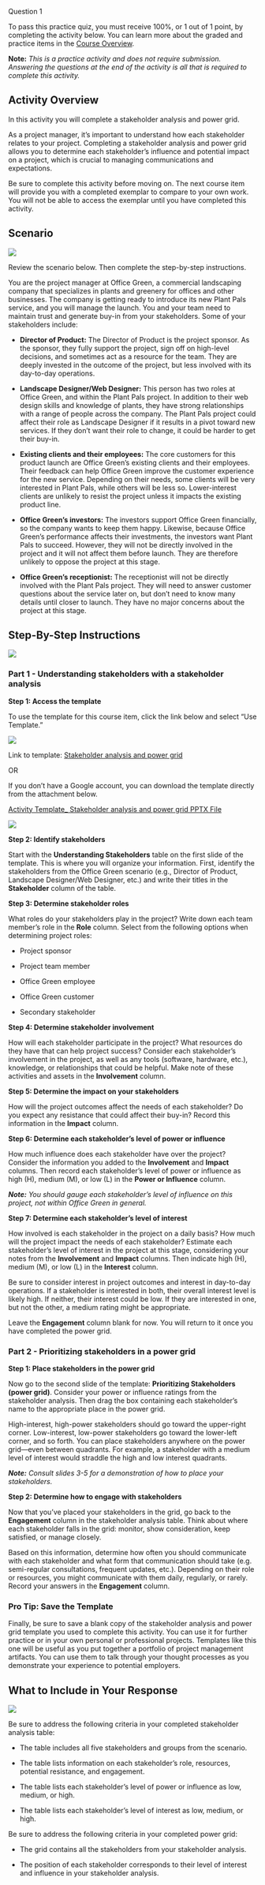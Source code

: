   
Question 1

To pass this practice quiz, you must receive 100%, or 1 out of 1 point, by completing the activity below. You can learn more about the graded and practice items in the [Course Overview](https://www.coursera.org/learn/project-initiation-google/item/CQ4he).

**Note:** _This is a practice activity and does not require submission. Answering the questions at the end of the activity is all that is required to complete this activity._

## Activity Overview

In this activity you will complete a stakeholder analysis and power grid.

As a project manager, it’s important to understand how each stakeholder relates to your project. Completing a stakeholder analysis and power grid allows you to determine each stakeholder’s influence and potential impact on a project, which is crucial to managing communications and expectations.

Be sure to complete this activity before moving on. The next course item will provide you with a completed exemplar to compare to your own work. You will not be able to access the exemplar until you have completed this activity.

## Scenario

![](https://d3c33hcgiwev3.cloudfront.net/imageAssetProxy.v1/tE-suB7IQ-KPrLgeyHPiHg_9c7ddb31af994ab7bc38a40ca887de6e_line-y.png?expiry=1715126400000&hmac=q4SxoHicebSpQdfNDHvMRFNrvvZazr8uIIQtxK2uCL8)

Review the scenario below. Then complete the step-by-step instructions.

You are the project manager at Office Green, a commercial landscaping company that specializes in plants and greenery for offices and other businesses. The company is getting ready to introduce its new Plant Pals service, and you will manage the launch. You and your team need to maintain trust and generate buy-in from your stakeholders. Some of your stakeholders include:

- **Director of Product:** The Director of Product is the project sponsor. As the sponsor, they fully support the project, sign off on high-level decisions, and sometimes act as a resource for the team. They are deeply invested in the outcome of the project, but less involved with its day-to-day operations.
    
- **Landscape Designer/Web Designer:** This person has two roles at Office Green, and within the Plant Pals project. In addition to their web design skills and knowledge of plants, they have strong relationships with a range of people across the company. The Plant Pals project could affect their role as Landscape Designer if it results in a pivot toward new services. If they don’t want their role to change, it could be harder to get their buy-in.
    
- **Existing clients and their employees:** The core customers for this product launch are Office Green’s existing clients and their employees. Their feedback can help Office Green improve the customer experience for the new service. Depending on their needs, some clients will be very interested in Plant Pals, while others will be less so. Lower-interest clients are unlikely to resist the project unless it impacts the existing product line.
    
- **Office Green’s investors:** The investors support Office Green financially, so the company wants to keep them happy. Likewise, because Office Green’s performance affects their investments, the investors want Plant Pals to succeed. However, they will not be directly involved in the project and it will not affect them before launch. They are therefore unlikely to oppose the project at this stage.
    
- **Office Green’s receptionist:** The receptionist will not be directly involved with the Plant Pals project. They will need to answer customer questions about the service later on, but don’t need to know many details until closer to launch. They have no major concerns about the project at this stage.
    

## Step-By-Step Instructions

![](https://d3c33hcgiwev3.cloudfront.net/imageAssetProxy.v1/zDeePbhqSAm3nj24akgJHg_6631560c9e374aa19c783df0565da603_shortline-y.png?expiry=1715126400000&hmac=Maqp9kmPTRsSBQWxp4JKlgxb3gtaO6M3ZjvDblCX9qQ)

### Part 1 - Understanding stakeholders with a stakeholder analysis

**Step 1: Access the template**

To use the template for this course item, click the link below and select “Use Template.”

![](https://d3c33hcgiwev3.cloudfront.net/imageAssetProxy.v1/5tMk6a2uQvWTJOmtrrL1vA_bb1334a071f749898c0cdc801d81ac2b_graphic-line-right.png?expiry=1715126400000&hmac=01QX6_0-7J0sWh1V6DDaangV5Nr45QT3oNps0qz9YEk)

Link to template: [Stakeholder analysis and power grid](https://docs.google.com/presentation/d/1KEQm8p7bve5EuWLHIOR9r1f4XaYaSShyFu0AgH--EZY/template/preview)

OR

If you don’t have a Google account, you can download the template directly from the attachment below.

[Activity Template_ Stakeholder analysis and power grid PPTX File](https://d3c33hcgiwev3.cloudfront.net/G8UtmTcJQi6FLZk3CXIu-A_39b3edd4f4644e80a92d4bb19f3302f1_Activity-Template_-Stakeholder-analysis-and-power-grid.pptx?Expires=1715126400&Signature=C685qm5EAqFSdLOkOLYO8pzfOxqdo4qPr3LbMdnuZaBlbImSqxL1c7r1sHiTh6msjsySwMC5lFegO5HuYHMeNr9qjCAjc3K2WxNbQPmueoeMkFRefRYJmzUrhmmlx5ycxbwbCJfbuUNSZ8PU8d7XNUd1Z5TdVWza-NFCdMZ5AC4_&Key-Pair-Id=APKAJLTNE6QMUY6HBC5A)

![](https://d3c33hcgiwev3.cloudfront.net/imageAssetProxy.v1/_zn_NktQQbm5_zZLUIG51A_71e5b55f30514de89c5ab676e711aa6d_graphic-line-left.png?expiry=1715126400000&hmac=AT1aT0QFhbPypWM3AbnySQJPvm9lFj-QeRyhnN162zs)

**Step 2: Identify stakeholders**

Start with the **Understanding Stakeholders** table on the first slide of the template. This is where you will organize your information. First, identify the stakeholders from the Office Green scenario (e.g., Director of Product, Landscape Designer/Web Designer, etc.) and write their titles in the **Stakeholder** column of the table. 

**Step 3: Determine stakeholder roles**

What roles do your stakeholders play in the project? Write down each team member’s role in the **Role** column. Select from the following options when determining project roles:

- Project sponsor
    
- Project team member
    
- Office Green employee
    
- Office Green customer 
    
- Secondary stakeholder
    

**Step 4: Determine stakeholder involvement** 

How will each stakeholder participate in the project? What resources do they have that can help project success? Consider each stakeholder’s involvement in the project, as well as any tools (software, hardware, etc.), knowledge, or relationships that could be helpful. Make note of these activities and assets in the **Involvement** column.

**Step 5: Determine the impact on your stakeholders**

How will the project outcomes affect the needs of each stakeholder? Do you expect any resistance that could affect their buy-in? Record this information in the **Impact** column. 

**Step 6: Determine each stakeholder’s level of power or influence**

How much influence does each stakeholder have over the project? Consider the information you added to the **Involvement** and **Impact** columns. Then record each stakeholder’s level of power or influence as high (H), medium (M), or low (L) in the **Power or Influence** column. 

_**Note:**_ _You should gauge each stakeholder’s level of influence on this project, not within Office Green in general._

**Step 7: Determine each stakeholder’s level of interest**

How involved is each stakeholder in the project on a daily basis? How much will the project impact the needs of each stakeholder? Estimate each stakeholder’s level of interest in the project at this stage, considering your notes from the **Involvement** and **Impact** columns. Then indicate high (H), medium (M), or low (L) in the **Interest** column. 

Be sure to consider interest in project outcomes and interest in day-to-day operations. If a stakeholder is interested in both, their overall interest level is likely high. If neither, their interest could be low. If they are interested in one, but not the other, a medium rating might be appropriate.

Leave the **Engagement** column blank for now. You will return to it once you have completed the power grid.

### Part 2 - Prioritizing stakeholders in a power grid

**Step 1: Place stakeholders in the power grid**

Now go to the second slide of the template: **Prioritizing Stakeholders (power grid)**. Consider your power or influence ratings from the stakeholder analysis. Then drag the box containing each stakeholder’s name to the appropriate place in the power grid.

High-interest, high-power stakeholders should go toward the upper-right corner. Low-interest, low-power stakeholders go toward the lower-left corner, and so forth. You can place stakeholders anywhere on the power grid—even between quadrants. For example, a stakeholder with a medium level of interest would straddle the high and low interest quadrants. 

_**Note:**_ _Consult slides 3-5 for a demonstration of how to place your stakeholders._

**Step 2: Determine how to engage with stakeholders**

Now that you’ve placed your stakeholders in the grid, go back to the **Engagement** column in the stakeholder analysis table. Think about where each stakeholder falls in the grid: monitor, show consideration, keep satisfied, or manage closely. 

Based on this information, determine how often you should communicate with each stakeholder and what form that communication should take (e.g. semi-regular consultations, frequent updates, etc.). Depending on their role or resources, you might communicate with them daily, regularly, or rarely. Record your answers in the **Engagement** column.

### Pro Tip: Save the Template

Finally, be sure to save a blank copy of the stakeholder analysis and power grid template you used to complete this activity. You can use it for further practice or in your own personal or professional projects. Templates like this one will be useful as you put together a portfolio of project management artifacts. You can use them to talk through your thought processes as you demonstrate your experience to potential employers.

## What to Include in Your Response

![](https://d3c33hcgiwev3.cloudfront.net/imageAssetProxy.v1/zDeePbhqSAm3nj24akgJHg_6631560c9e374aa19c783df0565da603_shortline-y.png?expiry=1715126400000&hmac=Maqp9kmPTRsSBQWxp4JKlgxb3gtaO6M3ZjvDblCX9qQ)

Be sure to address the following criteria in your completed stakeholder analysis table:

- The table includes all five stakeholders and groups from the scenario.
    
- The table lists information on each stakeholder’s role, resources, potential resistance, and engagement.
    
- The table lists each stakeholder’s level of power or influence as low, medium, or high.
    
- The table lists each stakeholder’s level of interest as low, medium, or high.
    

Be sure to address the following criteria in your completed power grid:

- The grid contains all the stakeholders from your stakeholder analysis. 
    
- The position of each stakeholder corresponds to their level of interest and influence in your stakeholder analysis.
